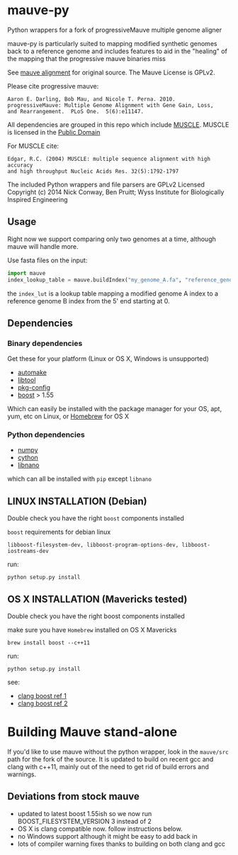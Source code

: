 # mauve-py
Python wrappers for a fork of progressiveMauve multiple genome aligner

mauve-py is particularly suited to mapping modified synthetic genomes back
to a reference genome and includes features to aid in the "healing" of the
mapping that the progressive mauve binaries miss

See [mauve alignment](http://asap.ahabs.wisc.edu/software/mauve/overview.html) for original source.
The Mauve License is GPLv2.

Please cite progressive mauve:

    Aaron E. Darling, Bob Mau, and Nicole T. Perna. 2010.
    progressiveMauve: Multiple Genome Alignment with Gene Gain, Loss,
    and Rearrangement.  PLoS One.  5(6):e11147.

All dependencies are grouped in this repo which include [MUSCLE](http://www.drive5.com/muscle/).
MUSCLE is licensed in the [Public Domain](http://www.drive5.com/muscle/manual/license.html)

For MUSCLE cite:

    Edgar, R.C. (2004) MUSCLE: multiple sequence alignment with high accuracy
    and high throughput Nucleic Acids Res. 32(5):1792-1797

The included Python wrappers and file parsers are GPLv2 Licensed
Copyright (c) 2014  Nick Conway, Ben Pruitt; Wyss Institute for
Biologically Inspired Engineering


## Usage
Right now we support comparing only two genomes at a time, although mauve will
handle more.

Use fasta files on the input:

```python
import mauve
index_lookup_table = mauve.buildIndex("my_genome_A.fa", "reference_genome_B.fa")
```

the `index_lut` is a lookup table mapping a modified genome A index to a reference
genome B index from the 5' end starting at 0.

## Dependencies

### Binary dependencies

Get these for your platform (Linux or OS X, Windows is unsupported)

- [automake](https://www.gnu.org/software/automake/)
- [libtool](https://www.gnu.org/software/libtool/)
- [pkg-config](http://www.freedesktop.org/wiki/Software/pkg-config/)
- [boost](http://www.boost.org/) > 1.55

Which can easily be installed with the package manager for your OS,
apt, yum, etc on Linux, or [Homebrew](http://brew.sh/) for OS X

### Python dependencies

- [numpy](https://pypi.python.org/pypi/numpy/1.9.0)
- [cython](https://pypi.python.org/pypi/Cython/0.21)
- [libnano](https://github.com/Wyss/libnano)

which can all be installed with `pip` except `libnano`

## LINUX INSTALLATION (Debian)
Double check you have the right `boost` components installed

`boost` requirements for debian linux

    libboost-filesystem-dev, libboost-program-options-dev, libboost-iostreams-dev

run:

    python setup.py install

## OS X INSTALLATION (Mavericks tested)
Double check you have the right boost components installed

make sure you have `Homebrew` installed on OS X Mavericks

    brew install boost --c++11

run:

    python setup.py install

see:

-   [clang boost ref 1](http://hnrkptrsn.github.io/2013/02/26/c11-and-boost-setup-guide/)
-   [clang boost ref 2](http://stackoverflow.com/questions/17884344/why-does-boost-compilation-fails-with-clang)

# Building Mauve stand-alone

If you'd like to use mauve without the python wrapper, look in the `mauve/src`
path for the fork of the source.  It is updated to build on recent gcc and clang
with c++11, mainly out of the need to get rid of build errors and warnings.

## Deviations from stock mauve

- updated to latest boost 1.55ish so we now run BOOST_FILESYSTEM_VERSION 3 instead of 2
- OS X is clang compatible now. follow instructions below.
- no Windows support although it might be easy to add back in
- lots of compiler warning fixes thanks to building on both clang and gcc